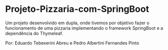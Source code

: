 # Projeto-Pizzaria-com-SpringBoot
Um projeto desenvolvido em dupla, onde tivemos por objetivo fazer o funcionamento de uma pizzaria implementando o framework SpringBoot e a dependência do Thymeleaf.

Por: Eduardo Tebexerini Abreu e Pedro Albertini Fernandes Pinto
